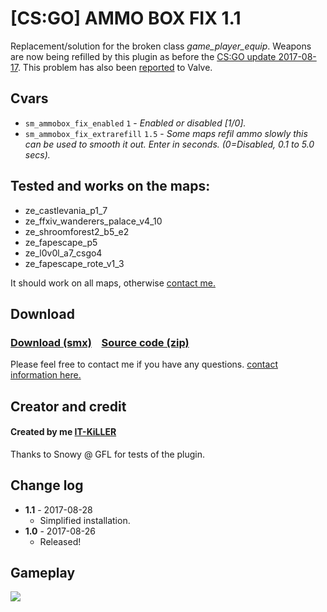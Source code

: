 # [CS:GO] AMMO BOX FIX 1.1
Replacement/solution for the broken class *_game_player_equip_*. Weapons are now being refilled by this plugin as before the [CS:GO update 2017-08-17](http://blog.counter-strike.net/index.php/2017/08/19239/). This problem has also been [reported](https://github.com/ValveSoftware/csgo-osx-linux/issues/1500) to Valve.

## Cvars
  - `sm_ammobox_fix_enabled` `1` - *_Enabled or disabled [1/0]._*
  - `sm_ammobox_fix_extrarefill` `1.5` - *_Some maps refil ammo slowly this can be used to smooth it out. Enter in seconds. (0=Disabled, 0.1 to 5.0 secs)._*
  
## Tested and works on the maps:
  - ze_castlevania_p1_7
  - ze_ffxiv_wanderers_palace_v4_10
  - ze_shroomforest2_b5_e2
  - ze_fapescape_p5  
  - ze_l0v0l_a7_csgo4
  - ze_fapescape_rote_v1_3
  
  It should work on all maps, otherwise [contact me.](https://github.com/IT-KiLLER/HOW-TO-CONTACT-ME)

## Download
### [Download (smx)](https://github.com/IT-KiLLER/CSGO-AMMO-BOX-FIX/raw/master/ammo_box_fix.smx)    [Source code (zip)](https://github.com/IT-KiLLER/CSGO-AMMO-BOX-FIX/archive/master.zip)
Please feel free to contact me if you have any questions. [contact information here.](https://github.com/IT-KiLLER/HOW-TO-CONTACT-ME)
## Creator and credit
#### Created by me [IT-KiLLER](https://github.com/IT-KiLLER)

Thanks to Snowy @ GFL for tests of the plugin.
## Change log
- **1.1** - 2017-08-28
  - Simplified installation.
- **1.0** - 2017-08-26
  - Released!
  
## Gameplay 
![](gameplay.gif)
